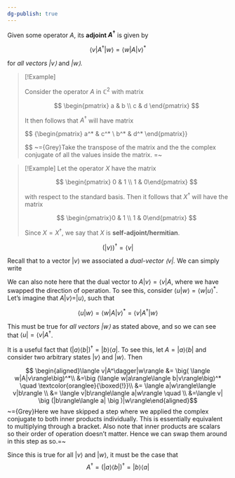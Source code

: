 ```yaml
---
dg-publish: true
---
```

Given some operator $A$, its **adjoint $A^\dagger$** is given by

$$ \langle v| A^\dagger|w\rangle=\langle w|A|v\rangle^* $$

for _all vectors $|v\rangle$_ and _$|w\rangle$._


> [!Example]
> 
> Consider the operator $A$ in $\mathbb{C} ^2$ with matrix
> 
> $$ \begin{pmatrix} a & b \\ c & d \end{pmatrix} $$
> 
> It then follows that $A^\dagger$ will have matrix
> 
> $$ {\begin{pmatrix} a^* & c^* \\ b^* & d^* \end{pmatrix}}
> 
> $$
> ~={Grey}Take the transpose of the matrix and the the complex conjugate of all the values inside the matrix. =~



> [!Example]
> Let the operator $X$ have the matrix
> 
> $$ \begin{pmatrix} 0 & 1 \\ 1 & 0\end{pmatrix} $$
> 
> with respect to the standard basis. Then it follows that $X^\dagger$ will have the matrix
> 
> $$ \begin{pmatrix}0 & 1 \\ 1 & 0\end{pmatrix} $$
> 
> Since $X=X^\dagger$, we say that $X$ is **self-adjoint/hermitian**.
> 



$$ \big (|v\rangle\big )^\dagger=\langle v| $$

Recall that to a vector $|v\rangle$ we associated a _dual-vector $\langle v|$._ We can simply write

We can also note here that the dual vector to $A|v\rangle=\langle v|A$, where we have swapped the direction of operation. To see this, consider $\langle u|w\rangle=\langle w|u\rangle^*$. Let’s imagine that $A|v\rangle=|u\rangle$, such that

$$ \langle u|w\rangle=\langle w|A|v\rangle^*=\langle v|A^\dagger|w\rangle $$

This must be true for _all vectors $|w\rangle$_ as stated above, and so we can see that $\langle u|=\langle v|A^\dagger$.

It is a useful fact that $\big (|a\rangle\langle b|\big )^\dagger=|b\rangle\langle a|$. To see this, let $A=|a\rangle \langle b|$ and consider two arbitrary states $|v\rangle$ and $|w\rangle$. Then

$$ \begin{aligned}\langle v|A^\dagger|w\rangle &= \big( \langle w|A|v\rangle\big)^*\\ &=\big (\langle w|a\rangle\langle b|v\rangle\big)^* \quad \textcolor{oranglee}{\boxed{!}}\\ &= \langle a|w\rangle\langle v|b\rangle \\ &= \langle v|b\rangle\langle a|w\rangle \quad \\ &=\langle v| \big (|b\rangle\langle a| \big )|w\rangle\end{aligned}$$
~={Grey}Here we have skipped a step where we applied the complex conjugate to both inner products individually. This is essentially equivalent to multiplying through a bracket. Also note that inner products are scalars so their order of operation doesn’t matter. Hence we can swap them around in this step as so.=~

Since this is true for all $|v\rangle$ and $|w\rangle$, it must be the case that
$$
A^\dagger=\big (|a\rangle\langle b|\big )^\dagger=|b\rangle\langle a|
$$